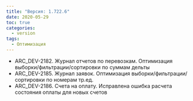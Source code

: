 ```yaml
---
title: "Версия: 1.722.6"
date: 2020-05-29
toc: true
categories:
  - version
tags:
  - Оптимизация
---
```


-   ARC_DEV-2182. Журнал отчетов по перевозкам. Оптимизация выборки/фильтрации/сортировки по суммам дельты
-   ARC_DEV-2185. Журнал заявок. Оптимизация выборки/фильтрации/сортировки по номерам тр.ед.
-   ARC_DEV-2186. Счета на оплату. Исправлена ошибка расчета состояния оплаты для новых счетов
